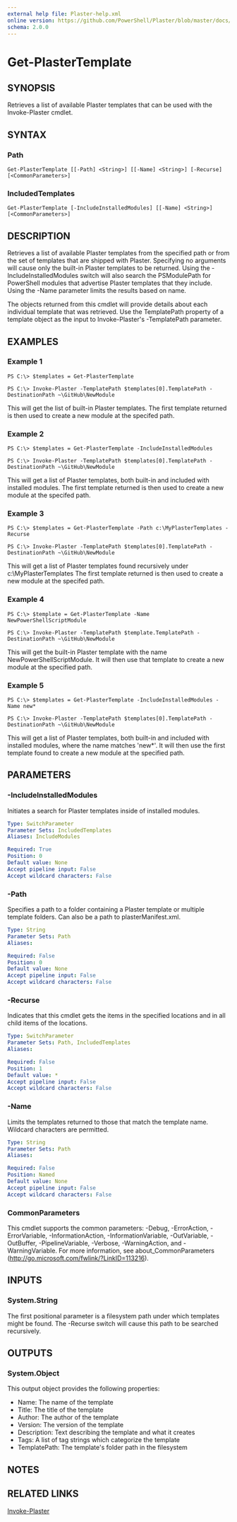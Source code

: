 ```yaml
---
external help file: Plaster-help.xml
online version: https://github.com/PowerShell/Plaster/blob/master/docs/en-US/Get-PlasterTemplate.md
schema: 2.0.0
---
```


# Get-PlasterTemplate

## SYNOPSIS
Retrieves a list of available Plaster templates that can be used with the Invoke-Plaster
cmdlet.

## SYNTAX

### Path
```
Get-PlasterTemplate [[-Path] <String>] [[-Name] <String>] [-Recurse] [<CommonParameters>]
```

### IncludedTemplates
```
Get-PlasterTemplate [-IncludeInstalledModules] [[-Name] <String>] [<CommonParameters>]
```

## DESCRIPTION
Retrieves a list of available Plaster templates from the specified path or from
the set of templates that are shipped with Plaster.  Specifying no arguments will
cause only the built-in Plaster templates to be returned.  Using the -IncludeInstalledModules
switch will also search the PSModulePath for PowerShell modules that advertise
Plaster templates that they include. Using the -Name parameter limits the results based on name.


The objects returned from this cmdlet will provide details about each individual
template that was retrieved.  Use the TemplatePath property of a template object as
the input to Invoke-Plaster's -TemplatePath parameter.

## EXAMPLES

### Example 1
```
PS C:\> $templates = Get-PlasterTemplate

PS C:\> Invoke-Plaster -TemplatePath $templates[0].TemplatePath -DestinationPath ~\GitHub\NewModule
```

This will get the list of built-in Plaster templates.  The first template returned is then used to
create a new module at the specifed path.

### Example 2
```
PS C:\> $templates = Get-PlasterTemplate -IncludeInstalledModules

PS C:\> Invoke-Plaster -TemplatePath $templates[0].TemplatePath -DestinationPath ~\GitHub\NewModule
```

This will get a list of Plaster templates, both built-in and included with installed
modules.  The first template returned is then used to create a new module at
the specifed path.

### Example 3
```
PS C:\> $templates = Get-PlasterTemplate -Path c:\MyPlasterTemplates -Recurse

PS C:\> Invoke-Plaster -TemplatePath $templates[0].TemplatePath -DestinationPath ~\GitHub\NewModule
```

This will get a list of Plaster templates found recursively under c:\MyPlasterTemplates
The first template returned is then used to create a new module at the specifed path.

### Example 4
```
PS C:\> $template = Get-PlasterTemplate -Name NewPowerShellScriptModule

PS C:\> Invoke-Plaster -TemplatePath $template.TemplatePath -DestinationPath ~\GitHub\NewModule
```

This will get the built-in Plaster template with the name NewPowerShellScriptModule.
It will then use that template to create a new module at the specified path.

### Example 5
```
PS C:\> $templates = Get-PlasterTemplate -IncludeInstalledModules -Name new*

PS C:\> Invoke-Plaster -TemplatePath $templates[0].TemplatePath -DestinationPath ~\GitHub\NewModule
```

This will get a list of Plaster templates, both built-in and included with installed
modules, where the name matches 'new*'.
It will then use the first template found to create a new module at the specified path.
## PARAMETERS

### -IncludeInstalledModules
Initiates a search for Plaster templates inside of installed modules.

```yaml
Type: SwitchParameter
Parameter Sets: IncludedTemplates
Aliases: IncludeModules

Required: True
Position: 0
Default value: None
Accept pipeline input: False
Accept wildcard characters: False
```

### -Path
Specifies a path to a folder containing a Plaster template or multiple template folders.
Can also be a path to plasterManifest.xml.

```yaml
Type: String
Parameter Sets: Path
Aliases:

Required: False
Position: 0
Default value: None
Accept pipeline input: False
Accept wildcard characters: False
```

### -Recurse
Indicates that this cmdlet gets the items in the specified locations and in all child items of the locations.

```yaml
Type: SwitchParameter
Parameter Sets: Path, IncludedTemplates
Aliases:

Required: False
Position: 1
Default value: *
Accept pipeline input: False
Accept wildcard characters: False
```

### -Name
Limits the templates returned to those that match the template name. Wildcard characters are permitted.

```yaml
Type: String
Parameter Sets: Path
Aliases:

Required: False
Position: Named
Default value: None
Accept pipeline input: False
Accept wildcard characters: False
```

### CommonParameters
This cmdlet supports the common parameters: -Debug, -ErrorAction, -ErrorVariable, -InformationAction, -InformationVariable, -OutVariable, -OutBuffer, -PipelineVariable, -Verbose, -WarningAction, and -WarningVariable. For more information, see about_CommonParameters (http://go.microsoft.com/fwlink/?LinkID=113216).

## INPUTS

### System.String
The first positional parameter is a filesystem path under which templates might be
found.  The -Recurse switch will cause this path to be searched recursively.

## OUTPUTS

### System.Object
This output object provides the following properties:

- Name: The name of the template
- Title: The title of the template
- Author: The author of the template
- Version: The version of the template
- Description: Text describing the template and what it creates
- Tags: A list of tag strings which categorize the template
- TemplatePath: The template's folder path in the filesystem

## NOTES

## RELATED LINKS

[Invoke-Plaster](https://github.com/PowerShell/Plaster/blob/master/docs/en-US/Invoke-Plaster.md)
